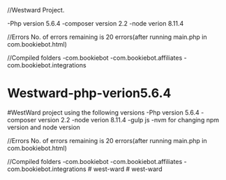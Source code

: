 //Westward Project.

-Php version 5.6.4
-composer version 2.2
-node verion 8.11.4

//Errors
No. of errors remaining is 20 errors(after running main.php in com.bookiebot.html)

//Compiled folders
-com.bookiebot
-com.bookiebot.affiliates
-com.bookiebot.integrations



# Westward-php-verion5.6.4


#WestWard project using the following versions
-Php version 5.6.4
-composer version 2.2
-node verion 8.11.4
-gulp js
-nvm for changing npm version and node version

//Errors
No. of errors remaining is 20 errors(after running main.php in com.bookiebot.html)

//Compiled folders
-com.bookiebot
-com.bookiebot.affiliates
-com.bookiebot.integrations
#   w e s t - w a r d  
 #   w e s t - w a r d  
 